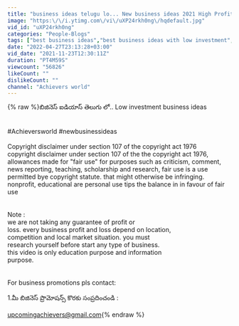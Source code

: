 ```yaml
---
title: "business ideas telugu lo... New business ideas 2021 High Profitable business"
image: "https:\/\/i.ytimg.com\/vi\/uXP24rkh0ng\/hqdefault.jpg"
vid_id: "uXP24rkh0ng"
categories: "People-Blogs"
tags: ["best business ideas","best business ideas with low investment","business ideas in india"]
date: "2022-04-27T23:13:28+03:00"
vid_date: "2021-11-23T12:30:11Z"
duration: "PT4M59S"
viewcount: "56826"
likeCount: ""
dislikeCount: ""
channel: "Achievers world"
---
```

{% raw %}బిజినెస్ ఐడియాస్ తెలుగు లో.. Low investment business ideas<br /><br /><br />#Achieversworld #newbusinessideas <br /><br />Copyright disclaimer under section 107 of the copyright act 1976<br /> copyright disclaimer under section 107 of the the copyright act 1976,  allowances made for &quot;fair use&quot; for purposes such as criticism, comment,  news reporting, teaching, scholarship and research,  fair use is a use permitted bye copyright statute. that might otherwise be infringing. nonprofit, educational are personal use tips the balance in in favour of fair use<br /><br /><br />Note : <br />we are not taking any guarantee of profit or<br />loss. every business profit and loss depend on location,<br />competition and local market situation. you must<br />research yourself before start any type of business.<br />this video is only education purpose and information<br />purpose.<br /><br /><br />For business promotions pls contact:<br /><br />1.మీ బిజినెస్ ప్రొమోషన్స్ కొరకు సంప్రదించండి :<br /><br />  upcomingachievers@gmail.com{% endraw %}

